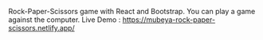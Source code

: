 Rock-Paper-Scissors game with React and Bootstrap. You can play a game against the computer.
Live Demo : https://mubeya-rock-paper-scissors.netlify.app/
